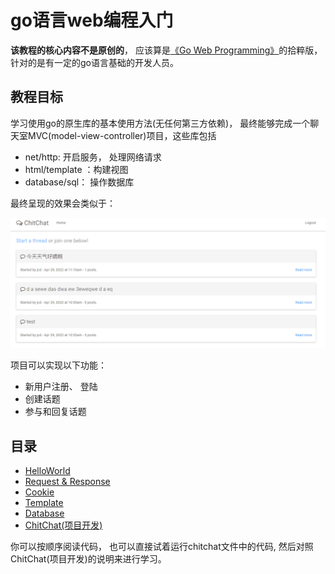 # go语言web编程入门
**该教程的核心内容不是原创的**， 应该算是[《Go Web Programming》](https://www.amazon.com/Web-Programming-Sau-Sheong-Chang/dp/1617292567/ref=sr_1_1?keywords=go+web+programming&qid=1651213184&sprefix=go+web%2Caps%2C641&sr=8-1)的拾粹版， 针对的是有一定的go语言基础的开发人员。

## 教程目标
学习使用go的原生库的基本使用方法(无任何第三方依赖)， 最终能够完成一个聊天室MVC(model-view-controller)项目，这些库包括
   - net/http: 开启服务， 处理网络请求
   - html/template ：构建视图
   - database/sql： 操作数据库

最终呈现的效果会类似于：

 ![](./imgs/final.png)

项目可以实现以下功能：
- 新用户注册、 登陆
- 创建话题
- 参与和回复话题

 ## 目录
 - [HelloWorld](./helloworld.md)
 - [Request & Response](./request_and_response.md)
 - [Cookie](./cookie.md)
 - [Template](./template.md)
 - [Database](./database.md)
 - [ChitChat(项目开发)](./chitchat.md)

 你可以按顺序阅读代码， 也可以直接试着运行chitchat文件中的代码, 然后对照ChitChat(项目开发)的说明来进行学习。